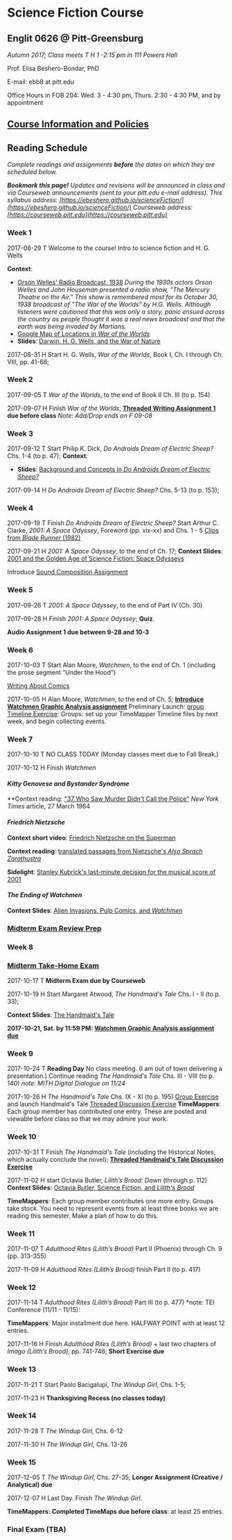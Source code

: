 # Science Fiction Course
## Englit 0626 @ Pitt-Greensburg

*Autumn 2017; Class meets T H 1 -2:15 pm in 111 Powers Hall*

Prof. Elisa Beshero-Bondar, PhD

E-mail: ebb8 at pitt.edu

Office Hours in FOB 204: Wed. 3 - 4:30 pm, Thurs. 2:30 - 4:30 PM, and by appointment

## [Course Information and Policies](courseInfo.md)

## Reading Schedule
*Complete readings and assignments **before** the dates on which they are scheduled below.*

***Bookmark this page!** Updates and revisions will be announced in class and via Courseweb announcements (sent to your pitt.edu e-mail address).*
*This syllabus address: [https://ebeshero.github.io/scienceFiction/](https://ebeshero.github.io/scienceFiction/)  Courseweb address: [https://courseweb.pitt.edu](https://courseweb.pitt.edu)* 

### Week 1
2017-08-29	T Welcome to the course! Intro to science fiction and H. G. Wells

**Context**: 

* [Orson Welles' Radio Broadcast, 1938](http://sounds.mercurytheatre.info/mercury/381030.mp3)
*During the 1930s actors Orson Welles and John Houseman presented a radio show, "The Mercury Theatre on the Air." This show is remembered most for its October 30, 1938 broadcast of "The War of the Worlds" by H.G. Wells. Although listeners were cautioned that this was only a story, panic ensued across the country as people thought it was a real news broadcast and that the earth was being invaded by Martians.*
* [Google Map of Locations in *War of the Worlds*](https://www.google.com/maps/d/viewer?msa=0&mid=17JQcwSQJtlF6TuJlz82wYEavri8&ll=51.52497957029441%2C0.17337799999995696&z=9)
* **Slides**: [Darwin, H. G. Wells, and the War of Nature](https://www.slideshare.net/ebbondar/darwin-h-g-wells-and-the-war-of-nature)

2017-08-31	H Start H. G. Wells, *War of the Worlds*, Book I, Ch. I through Ch. VIII, pp. 41-68;

### Week 2
2017-09-05	T *War of the Worlds*, to the end of Book II Ch. III (to p. 154)

2017-09-07	H Finish *War of the Worlds*; **[Threaded Writing Assignment 1](http://upg-sciencefiction-2017.wikispaces.com/Threaded+Writing+Assignment+1+%28WoW%29) due before class**
*Note: Add/Drop ends on F 09-08*

### Week 3
2017-09-12	T  Start Philip K. Dick, *Do Androids Dream of Electric Sheep?* Chs. 1-4 (to p. 47); 
**Context**:

* **Slides**: [Background and Concepts in *Do Androids Dream of Electric Sheep?*](https://www.slideshare.net/ebbondar/doandroidsdream)

2017-09-14	H *Do Androids Dream of Electric Sheep?* Chs. 5-13 (to p. 153); 

### Week 4
2017-09-19	T Finish *Do Androids Dream of Electric Sheep?*  Start Arthur C. Clarke, *2001: A Space Odyssey*, Foreword (pp. xix-xx) and Chs. 1 - 5
[Clips from *Blade Runner* (1982)](https://www.youtube.com/playlist?list=PLZbXA4lyCtqpOurhK3_v7BJLXyCFmYzKH)

2017-09-21	H *2001: A Space Odyssey*, to the end of Ch. 17; 
**Context Slides**: [2001 and the Golden Age of Science Fiction: Space Odysseys](https://www.slideshare.net/ebbondar/space-odysseys)

Introduce [Sound Composition Assignment](audioAssign1.md) 

### Week 5
2017-09-26	T *2001: A Space Odyssey*, to the end of Part IV (Ch. 30)

2017-09-28	H Finish *2001: A Space Odyssey*; **Quiz**.

**Audio Assignment 1 due between 9-28 and 10-3**

### Week 6
2017-10-03	T Start Alan Moore, *Watchmen*,  to the end of Ch. 1 (including the prose segment “Under the Hood”) 

[Writing About Comics](WritingAboutComics.pdf)

2017-10-05	H Alan Moore, *Watchmen*, to the end of Ch. 5; 
**[Introduce Watchmen Graphic Analysis assignment](Fa2017WatchmenGraphicAnalysis.pdf)**
Preliminary Launch: [group Timeline Exercise](http://upg-sciencefiction-2017.wikispaces.com/Timeline+Group+Assignment): Groups: set up your TimeMapper Timeline files by next week, and begin collecting events. 

### Week 7
2017-10-10	T NO CLASS TODAY (Monday classes meet due to Fall Break.)

2017-10-12	H Finish *Watchmen*

#### *Kitty Genovese and Bystander Syndrome*
**Context reading: ["37 Who Saw Murder Didn't Call the Police"](http://www.nytimes.com/1964/03/27/37-who-saw-murder-didnt-call-the-police.html?_r=0) *New York Times* article, 27 March 1964

#### *Friedrich Nietzsche*
**Context short video**: [Friedrich Nietzsche on the Superman](https://www.youtube.com/watch?v=bxiKqA-u8y4)

**Context reading**: [translated passages from Nietzsche's *Also Sprach Zarathustra*](http://praxeology.net/zara.htm) 

**Sidelight**: [Stanley Kubrick's last-minute decision for the musical score of 2001](http://www.classicfm.com/composers/strauss/music/also-sprach-zarathustra-2001-space-odyssey/)

#### *The Ending of Watchmen*
**Context Slides**: [Alien Invasions, Pulp Comics, and *Watchmen*](https://www.slideshare.net/secret/wfjlnA4jwE8HBr)

### [Midterm Exam Review Prep](MidtermReview.md)

### Week 8 
### [Midterm Take-Home Exam](MidtermExam.html)
2017-10-17	T **Midterm Exam due by Courseweb**  

2017-10-19	H Start Margaret Atwood, *The Handmaid's Tale* Chs. I - II (to p. 33);

**Context Slides**: [The Handmaid's Tale](https://www.slideshare.net/ebbondar/handmaidstale-80987622)

**2017-10-21, Sat. by 11:59 PM: [Watchmen Graphic Analysis assignment due](Fa2017WatchmenGraphicAnalysis.pdf)**

### Week 9
2017-10-24	T **Reading Day** No class meeting. (I am out of town delivering a presentation.) Continue reading *The Handmaid's Tale* Chs. III - VIII (to p. 140) 
*note: MITH Digital Dialogue on 11/24* 

2017-10-26	H *The Handmaid's Tale* Chs.  IX - XI (to p. 195)
[Group Exercise](http://upg-sciencefiction-2017.wikispaces.com/Handmaid%27s_Tale_Group_Exercise) and launch Handmaid's Tale [Threaded Discussion Exercise](http://upg-sciencefiction-2017.wikispaces.com/Threaded+Writing+Assignment+2+%28HT%29) 
**TimeMappers**: Each group member has contributed one entry. These are posted and viewable before class so that we may admire your work. 

### Week 10
2017-10-31	T Finish *The Handmaid's Tale* (including the Historical Notes, which actually conclude the novel); **[Threaded Handmaid's Tale Discussion Exercise](http://upg-sciencefiction-2017.wikispaces.com/Threaded+Writing+Assignment+2+%28HT%29)** 

2017-11-02	H start Octavia Butler, *Lilith’s Brood: Dawn* (through p. 112)
**Context Slides:** [Octavia Butler, Science Fiction, and *Lilith's Brood*](https://www.slideshare.net/secret/LS1uxMdPqoYFau)

**TimeMappers**: Each group member contributes one more entry. Groups take stock. You need to represent events from at least three books we are reading this semester. Make a plan of how to do this. 

### Week 11
2017-11-07	T  *Adulthood Rites (Lilith’s Brood)* Part II (Phoenix) through Ch. 9 (pp. 313-355)

2017-11-09	H *Adulthood Rites (Lilith’s Brood)* finish Part II (to p. 417)

### Week 12
2017-11-14	T *Adulthood Rites (Lilith’s Brood)* Part III (to p. 477)
*note: TEI Conference (11/11 - 11/15):

**TimeMappers**: Major installment due here. HALFWAY POINT with at least 12 entries.

2017-11-16	H Finish *Adulthood Rites (Lilith’s Brood)* + last two chapters of *Imago (Lilith’s Brood)*, pp. 741-746; **Short Exercise due**

### Week 13
2017-11-21	T Start Paolo Bacigalupi, *The Windup Girl*, Chs. 1-5;

2017-11-23	H **Thanksgiving Recess (no classes today)** 

### Week 14
2017-11-28	T *The Windup Girl*, Chs. 6-12

2017-11-30	H *The Windup Girl*, Chs. 13-26

### Week 15
2017-12-05	T *The Windup Girl*, Chs. 27-35; **Longer Assignment (Creative / Analytical) due** 

2017-12-07	H Last Day. Finish *The Windup Girl*.

**TimeMappers: Completed TimeMaps due before class**: at least 25 entries. 

### Final Exam (TBA)
